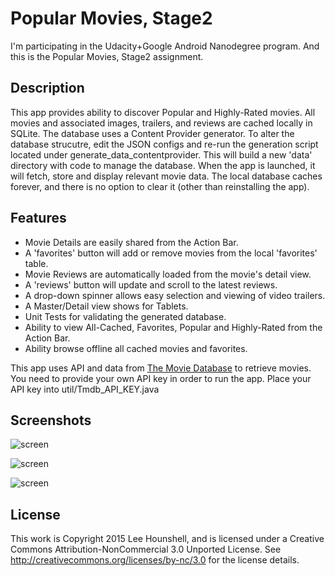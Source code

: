 Popular Movies, Stage2
======================

I'm participating in the Udacity+Google Android Nanodegree program.
And this is the Popular Movies, Stage2 assignment.


## Description

This app provides ability to discover Popular and Highly-Rated movies.
All movies and associated images, trailers, and reviews are cached
locally in SQLite.  The database uses a Content Provider generator.
To alter the database strucutre, edit the JSON configs and re-run the
generation script located under generate_data_contentprovider.
This will build a new 'data' directory with code to manage the database.
When the app is launched, it will fetch, store and display relevant movie data.
The local database caches forever, and there is no option to clear it
(other than reinstalling the app).


## Features

 * Movie Details are easily shared from the Action Bar.
 * A 'favorites' button will add or remove movies from the local 'favorites' table.
 * Movie Reviews are automatically loaded from the movie's detail view.
 * A 'reviews' button will update and scroll to the latest reviews.
 * A drop-down spinner allows easy selection and viewing of video trailers.
 * A Master/Detail view shows for Tablets.
 * Unit Tests for validating the generated database.
 * Ability to view All-Cached, Favorites, Popular and Highly-Rated from the Action Bar.
 * Ability browse offline all cached movies and favorites.

This app uses API and data from [The Movie Database](https://www.themoviedb.org/documentation/api) to retrieve movies.
You need to provide your own API key in order to run the app.  Place your API key into util/Tmdb_API_KEY.java


## Screenshots

![screen](../master/screens/phone-screenshot1.png)

![screen](../master/screens/phone-screenshot2.png)

![screen](../master/screens/tablet-screenshot1.png)


## License

This work is Copyright 2015 Lee Hounshell, and 
is licensed under a Creative Commons Attribution-NonCommercial 3.0 
Unported License. See http://creativecommons.org/licenses/by-nc/3.0 for
the license details.

